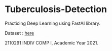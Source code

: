 # Tuberculosis-Detection
Practicing Deep Learning using FastAI library.

Dataset : [here](https://www.kaggle.com/raddar/tuberculosis-chest-xrays-shenzhen)

2110291 INDIV COMP I, Academic Year 2021.
